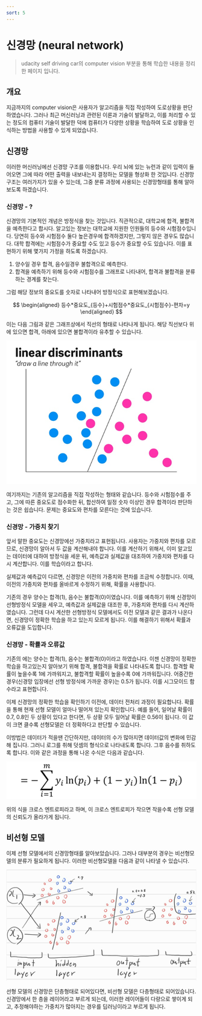 ```yaml
---
sort: 5
---
```


# 신경망 (neural network)

> udacity self driving car의 computer vision 부분을 통해 학습한 내용을 정리한 페이지 입니다.

## 개요

지금까지의 computer vision은 사용자가 알고리즘을 직접 작성하여 도로상황을 판단하였습니다. 그러나 최근 머신러닝과 관련된 이론과 기술이 발달하고, 이를 처리할 수 있는 정도의 컴퓨터 기술이 발달한 덕에 컴퓨터가 다양한 상황을 학습하여 도로 상황을 인식하는 방법을 사용할 수 있게 되었습니다. 


## 신경망

이러한 머신러닝에선 신경망 구조를 이용합니다. 우리 뇌에 있는 뉴런과 같이 입력이 들어오면 그에 따라 어떤 출력을 내보내는지 결정하는 모델을 형상화 한 것입니다. 신경망 구조는 여러가지가 있을 수 있는데, 그중 분류 과정에 사용되는 신경망형태를 통해 알아보도록 하겠습니다.

### 신경망 - ?

신경망의 기본적인 개념은 방정식을 찾는 것입니다. 직관적으로, 대학교에 합격, 불합격을 예측한다고 합시다. 알고있는 정보는 대학교에 지원한 인원들의 등수와 시험점수입니다. 당연히 등수와 시험점수 둘다 높은경우에 합격하겠지만, 그렇지 않은 경우도 많습니다. 대학 합격에는 시험점수가 중요할 수도 있고 등수가 중요할 수도 있습니다. 이를 표현하기 위해 몇가지 가정을 하도록 하겠습니다.

1. 양수일 경우 합격, 음수일경우 불합격으로 예측한다.
2. 합격을 예측하기 위해 등수와 시험점수를 그래프로 나타내어, 합격과 불합격을 분류하는 경계를 찾는다.

그럼 해당 정보의 중요도를 숫자로 나타내어 방정식으로 표현해보겠습니다.

$$
\begin{aligned}
  등수*중요도_{등수}+시험점수*중요도_{시험점수}-편차=y
\end{aligned}
$$

이는 다음 그림과 같은 그래프상에서 직선의 형태로 나타나게 됩니다. 해당 직선보다 위에 있으면 합격, 아래에 있으면 불합격이라 유추할 수 있습니다.

![그래프](/computervision/config/단층퍼셉트론.jpeg)

여기까지는 기존의 알고리즘을 직접 작성하는 형태와 같습니다. 등수와 시험점수를 주고, 그에 따른 중요도로 점수화한 뒤, 합산하여 일정 숫자 이상인 경우 합격이라 판단하는 것은 쉽습니다. 문제는 중요도와 편차를 모른다는 것에 있습니다.

### 신경망 - 가중치 찾기

앞서 말한 중요도는 신경망에선 가중치라고 표현됩니다. 사용자는 가중치와 편차를 모르므로, 신경망이 알아서 두 값을 계산해내야 합니다. 이를 계산하기 위해서, 이미 알고있는 데이터에 대하여 방정식을 세운 뒤, 예측값과 실제값을 대조하여 가중치와 편차를 다시 계산합니다. 이를 학습이라고 합니다.

실제값과 예측값이 다르면, 신경망은 이전의 가중치와 편차를 조금씩 수정합니다. 이때, 이전의 가중치와 편차를 올바르게 수정하기 위해, 확률을 사용합니다. 

기존의 경우 양수는 합격(1), 음수는 불합격(0)이였습니다. 이를 예측하기 위해 신경망이 선형방정식 모델을 세우고, 예측값과 실제값을 대조한 후, 가중치와 편차를 다시 계산하였습니다. 그런데 다시 계산한 선형방정식 모델에서도 이전 모델과 같은 결과가 나온다면, 신경망이 정확한 학습을 하고 있는지 모르게 됩니다. 이를 해결하기 위해서 확률과 오류값을 도입합니다.

### 신경망 - 확률과 오류값

기존의 에는 양수는 합격(1), 음수는 불합격(0)이라고 하였습니다. 이젠 신경망이 정확한 학습을 하고있는지 알아보기 위해 합격, 불합격을 확률로 나타내도록 합니다. 합격할 확률이 높을수록 1에 가까워지고, 불합격할 확률이 높을수록 0에 가까워집니다. 어중간한 경우(신경망 입장에선 선형 방정식에 가까운 경우)는 0.5가 됩니다. 이를 시그모이드 함수라고 표현합니다. 

이제 신경망의 정확한 학습을 확인하기 이전에, 데이터 전처리 과정이 필요합니다. 확률을 통해 현재 선형 모델이 얼마나 떨어져 있는지 확인합니다. 예를 들어, 일어날 확률이 0.7, 0.8인 두 상황이 있다고 한다면, 두 상황 모두 일어날 확률은 0.56이 됩니다. 이 값이 크면 클수록 선형모델은 더 정확하다고 판단할 수 있습니다.

이방법은 데이터가 적을땐 간단하지만, 데이터의 수가 많아지면 데이터값의 변화에 민감해 집니다. 그러니 로그를 취해 덧셈의 형식으로 나타내도록 합니다. 그후 음수를 취하도록 합니다. 이와 같은 과정을 통해 나온 수식은 다음과 같습니다. 

![엔트로피](/computervision/config/크로스엔트로피.png)

위의 식을 크로스 엔트로피라고 하며, 이 크로스 엔트로피가 작으면 작을수록 선형 모델의 신뢰도가 올라가게 됩니다.

## 비선형 모델  

이제 선형 모델에서의 신경망형태를 알아보았습니다. 그러나 대부분의 경우는 비선형모델의 분류가 필요하게 됩니다. 이러한 비선형모델을 다음과 같이 나타낼 수 있습니다.

![비선형](/computervision/config/비선형.png)

선형 모델의 신경망은 단층형태로 되어있다면, 비선형 모델은 다층형태로 되어있습니다. 신경망에서 한 층을 레이어라고 부르게 되는데, 이러한 레이어들이 다량으로 쌓이게 되고, 추정해야하는 가중치가 많아지는 경우를 딥러닝이라고 부르게 됩니다.

